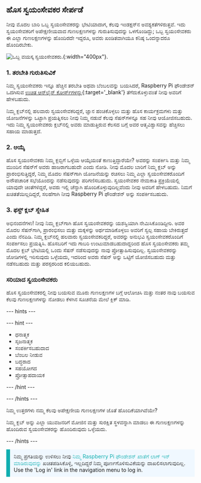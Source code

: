 ## ಹೊಸ ಸ್ವಯಂಸೇವಕರ ಸೇರ್ಪಡೆ

ನೀವು ಮೊದಲ ಬಾರಿ ಒಬ್ಬ ಸ್ವಯಂಸೇವಕರನ್ನು ಭೇಟಿಯಾದಾಗ, ಕೆಲವು ಇಂಡಕ್ಷನ್‌ನ ಅವಶ್ಯಕತೆಗಳಿರುತ್ತವೆ. ಇದು ಸ್ವಯಂಸೇವಕರಿಗೆ ಅಪೇಕ್ಷಣೀಯವಾದ ಗುಣಲಕ್ಷಣಗಳನ್ನು ಗುರುತಿಸುವುದನ್ನು ಒಳಗೊಂಡಿದ್ದು; ಒಬ್ಬ ಸ್ವಯಂಸೇವಕರು ಈ ಎಲ್ಲಾ ಗುಣಲಕ್ಷಣಗಳನ್ನು ಹೊಂದಿರದೇ ಇದ್ದರೂ, ಅವರು ಖಂಡಿತವಾಗಿಯೂ ಕನಿಷ್ಠ ಒಂದನ್ನಾದರೂ ಹೊಂದಿರಬೇಕು.

![ಒಬ್ಬ ವಯಸ್ಕ ಸ್ವಯಂಸೇವಕರು.](images/Safeguarding_Course_Assets_V2_Image31280x1933.png){:width="400px"}.
### 1. ತರಬೇತಿ ಗುರುತಿಸುವಿಕೆ

ನಿಮ್ಮ ಸ್ವಯಂಸೇವಕರು ಇನ್ನೂ ಹೆಚ್ಚಿನ ತರಬೇತಿ ಅಥವಾ ಬೆಂಬಲವನ್ನು ಬಯಸಿದರೆ, Raspberry Pi ಫೌಂಡೇಶನ್ ಒದಗಿಸುವ [ಉಚಿತ ಆನ್‌ಲೈನ್‌ ಕೋರ್ಸ್‌ಗಳನ್ನು](https://www.futurelearn.com/partners/raspberry-pi){:target='_blank'} ತೆಗೆದುಕೊಳ್ಳುವಂತೆ ನೀವು ಅವರಿಗೆ ಹೇಳಬಹುದು.

ನಿಮ್ಮ ಕ್ಲಬ್‌ನಲ್ಲಿ ಹಲವಾರು ಸ್ವಯಂಸೇವಕರಿದ್ದರೆ, ಜ್ಞಾನ ಹಂಚಿಕೊಳ್ಳಲು ಮತ್ತು ಹೊಸ ಕಾರ್ಯಕ್ರಮಗಳು ಮತ್ತು ಯೋಜನೆಗಳನ್ನು ಒಟ್ಟಾಗಿ ಪ್ರಯತ್ನಿಸಲು ನೀವು ನಿಮ್ಮ ನಡುವೆ ಕೆಲವು ಸೆಷನ್‌ಗಳನ್ನೂ ಸಹ ನೀವು ಆಯೋಜಿಸಬಹುದು. ಇದು ನಿಮ್ಮ ಸ್ವಯಂಸೇವಕರು ಕ್ಲಬ್‌ನಲ್ಲಿ ಅವರು ಮಾಡುತ್ತಿರುವ ಕೆಲಸದ ಬಗ್ಗೆ ಅವರ ಆತ್ಮವಿಶ್ವಾಸವನ್ನು ಹೆಚ್ಚಿಸಲು ಸಹಾಯ ಮಾಡುತ್ತದೆ.

### 2. ಆಯ್ಕೆ

ಹೊಸ ಸ್ವಯಂಸೇವಕರು ನಿಮ್ಮ ಕ್ಲಬ್ಬಿಗೆ ಒಳ್ಳೆಯ ಆಯ್ಕೆಯಂತೆ ಕಾಣುತ್ತಿದ್ದಾರೆಯೇ? ಅವರನ್ನು ಸಂಪರ್ಕಿಸಿ ಮತ್ತು ನಿಮ್ಮ ಮುಂದಿನ ಸೆಷನ್‌ಗೆ ಅವರು ಹಾಜರಾಗಬಹುದೇ ಎಂದು ನೋಡಿ. ನೀವು ಮೊದಲ ಬಾರಿಗೆ ನಿಮ್ಮ ಕ್ಲಬ್ ಅನ್ನು ಪ್ರಾರಂಭಿಸುತ್ತಿದ್ದರೆ, ನಿಮ್ಮ ಮೊದಲ ಸೆಷನ್‌ಗಾಗಿ ಯೋಜನೆಯನ್ನು ರಚಿಸಲು ನಿಮ್ಮ ಎಲ್ಲಾ ಸ್ವಯಂಸೇವಕರೊಂದಿಗೆ ಅನೌಪಚಾರಿಕ ಸಭೆಯೊಂದನ್ನು ನಡೆಸುವುದನ್ನು ಪರಿಗಣಿಸಬಹುದು. ಸ್ವಯಂಸೇವಕರ ನೇಮಕಾತಿ ಪ್ರಕ್ರಿಯೆಯಲ್ಲಿ ಯಾವುದೇ ಚಿಂತೆಗಳಿದ್ದರೆ, ಅವರು ಇಲ್ಲಿ ಚೆನ್ನಾಗಿ ಹೊಂದಿಕೊಳ್ಳುವುದಿಲ್ಲವೆಂದು ನೀವು ಅವರಿಗೆ ಹೇಳಬಹುದು. ನಿಮಗೆ ಖಚಿತತೆಯಿಲ್ಲದಿದ್ದರೆ, ಸಲಹೆಗಾಗಿ ನೀವು Raspberry Pi ಫೌಂಡೇಶನ್ ಅನ್ನು ಸಂಪರ್ಕಿಸಬಹುದು.

### 3. ಫಸ್ಟ್ ಕ್ಲಬ್ ಸ್ನೇಹಿತ

ಅಭಿನಂದನೆಗಳು! ನೀವು ನಿಮ್ಮ ಕ್ಲಬ್‌ಗಾಗಿ ಹೊಸ ಸ್ವಯಂಸೇವಕರನ್ನು ಯಶಸ್ವಿಯಾಗಿ ನೇಮಿಸಿಕೊಂಡಿದ್ದೀರಿ. ಅವರ ಮೊದಲ ಸೆಷನ್‌ಗಾಗಿ, ಪ್ರಾರಂಭಿಸಲು ಮತ್ತು ಮಕ್ಕಳನ್ನು ಅರ್ಥಮಾಡಿಕೊಳ್ಳಲು ಅವರಿಗೆ ಸ್ವಲ್ಪ ಸಹಾಯ ಬೇಕಿರುತ್ತದೆ ಎಂದು ನೆನಪಿಡಿ. ನಿಮ್ಮ ಕ್ಲಬ್‌ನಲ್ಲಿ ಹಲವಾರು ಸ್ವಯಂಸೇವಕರಿದ್ದರೆ, ಅವರನ್ನು ಅನುಭವಿ ಸ್ವಯಂಸೇವಕರೊಂದಿಗೆ ಸಂಪರ್ಕಿಸಲು ಪ್ರಯತ್ನಿಸಿ. ಹೊಸಬರಿಗೆ ಇದು ಗಾಬರಿ ಉಂಟುಮಾಡಬಹುದಾದ್ದರಿಂದ ಹೊಸ ಸ್ವಯಂಸೇವಕರು ತಮ್ಮ ಮೊದಲ ಕ್ಲಬ್ ಭೇಟಿಯಲ್ಲಿ ಒಂದು ಸೆಷನ್ ನಡೆಸುವುದನ್ನು ನಾವು ಪ್ರೋತ್ಸಾಹಿಸುವುದಿಲ್ಲ. ಸ್ವಯಂಸೇವಕರನ್ನು ಜೋಡಿಗಳಲ್ಲಿ ಇರಿಸುವುದು ಒಳ್ಳೆಯದು, ಇದರಿಂದ ಅವರು ಸೆಷನ್ ಅನ್ನು ಒಟ್ಟಿಗೆ ಯೋಜಿಸಬಹುದು ಮತ್ತು ನಡೆಸಬಹುದು ಮತ್ತು ಪರಸ್ಪರರಿಂದ ಕಲಿಯಬಹುದು.

### ಸರಿಯಾದ ಸ್ವಯಂಸೇವಕರು

ಹೊಸ ಸ್ವಯಂಸೇವಕರಲ್ಲಿ ನೀವು ಬಯಸುವ ಮೂರು ಗುಣಲಕ್ಷಣಗಳ ಬಗ್ಗೆ ಆಲೋಚಿಸಿ ಮತ್ತು ನಂತರ ನಾವು ಬಯಸುವ ಕೆಲವು ಗುಣಲಕ್ಷಣಗಳನ್ನು ನೋಡಲು ಕೆಳಗಿನ ಸೂಚನೆಯ ಮೇಲೆ ಕ್ಲಿಕ್ ಮಾಡಿ.

--- hints ---

--- hint ---

* ಧನಾತ್ಮಕ
* ಸೃಜನಾತ್ಮಕ
* ಸಂಪರ್ಕಿಸಬಹುದಾದ
* ಬೆಂಬಲ ನೀಡುವ
* ಬದ್ಧರಾದ
* ಸಹಯೋಗದ
* ಪ್ರೋತ್ಸಾಹದಾಯಕ

--- /hint ---

--- /hints ---

ನಿಮ್ಮ ಉತ್ತರಗಳು ನಮ್ಮ ಕೆಲವು ಅಪೇಕ್ಷಣೀಯ ಗುಣಲಕ್ಷಣಗಳ ಜೊತೆ ಹೊಂದಿಕೆಯಾಗಿವೆಯೇ?

ನಿಮ್ಮ ಕ್ಲಬ್ ಅನ್ನು ಎಲ್ಲಾ ಯುವಜನರಿಗೆ ಮೋಜಿನ ಮತ್ತು ಸುರಕ್ಷಿತ ಸ್ಥಳವನ್ನಾಗಿ ಮಾಡಲು ಈ ಗುಣಲಕ್ಷಣಗಳನ್ನು ಹೊಂದಿರುವ ಸ್ವಯಂಸೇವಕರನ್ನು ಹೊಂದಿರುವುದು ಒಳ್ಳೆಯದು.

--- /hints ---

<p style="border-left: solid; border-width:10px; border-color: #0faeb0; background-color: aliceblue; padding: 10px;">
ನಿಮ್ಮ ಪ್ರಗತಿಯನ್ನು ಉಳಿಸಲು ನೀವು <span style="color: #0faeb0"> ನಿಮ್ಮ Raspberry Pi ಫೌಂಡೇಶನ್ ಖಾತೆಗೆ ಲಾಗ್ ಇನ್ ಮಾಡಿರುವುದನ್ನು</span> ಖಚಿತಪಡಿಸಿಕೊಳ್ಳಿ, ಇಲ್ಲದಿದ್ದರೆ ನಿಮ್ಮ ಪೂರ್ಣಗೊಳಿಸುವಿಕೆಯನ್ನು ದಾಖಲಿಸಲಾಗುವುದಿಲ್ಲ. Use the 'Log in' link in the navigation menu to log in.
</p>
